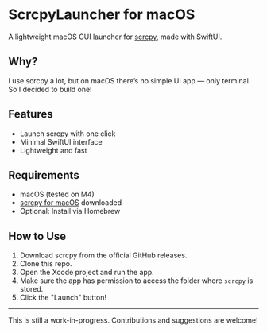 # ScrcpyLauncher for macOS

A lightweight macOS GUI launcher for [scrcpy](https://github.com/Genymobile/scrcpy), made with SwiftUI.

## Why?

I use scrcpy a lot, but on macOS there’s no simple UI app — only terminal. So I decided to build one!

## Features

- Launch scrcpy with one click
- Minimal SwiftUI interface
- Lightweight and fast

## Requirements

- macOS (tested on M4)
- [scrcpy for macOS](https://github.com/Genymobile/scrcpy/releases) downloaded
- Optional: Install via Homebrew

## How to Use

1. Download scrcpy from the official GitHub releases.
2. Clone this repo.
3. Open the Xcode project and run the app.
4. Make sure the app has permission to access the folder where `scrcpy` is stored.
5. Click the "Launch" button!

---

This is still a work-in-progress. Contributions and suggestions are welcome!
